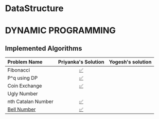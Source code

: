 # DataStructure

# DYNAMIC PROGRAMMING


## Implemented Algorithms


| Problem Name | Priyanka's Solution | Yogesh's solution |
|:--------------|:----------------:|:----------------:|
| Fibonacci    | [:white_check_mark:](bin_sort/bin_sort.c) | |[:white_check_mark:](bin_sort/BinSort.java) | | |
| P^q using DP | [:white_check_mark:](binary_search/binary_search.c) | | [:white_check_mark:](binary_search/BinarySearch.java) |
| Coin Exchange| [:white_check_mark:](breadth_first_search/BreadthFirstSearch.java) ||[:white_check_mark:](breadth_first_search/breadth_first_search.py) | | | |
| Ugly Number| | |  |[:white_check_mark:](breadth_first_traversal/breadth_first_traversal.py) | | | |
| nth Catalan Number | [:white_check_mark:](coin_change_problem/coin_change_problem.c) | | [:white_check_mark:](coin_change_problem/CoinChangeProblem.java) | [:white_check_mark:](coin_change_problem/coin_change_problem.py) | [:white_check_mark:](coin_change_problem/coin_change_problem.go) | [:white_check_mark:](coin_change_problem/coinChangeProblem.js) | |
| [Bell Number](http://www.geeksforgeeks.org/counting-sort/)| [:white_check_mark:](counting_sort/counting_sort.c) | | [:white_check_mark:](counting_sort/CountingSort.java) | [:white_check_mark:](counting_sort/counting_sort.py) | [:white_check_mark:](counting_sort/counting_sort.go) | [:white_check_mark:](counting_sort/countingSort.js) | [:white_check_mark:](counting_sort/CountingSort.cs) |
